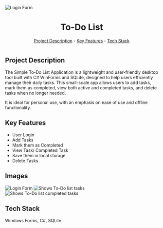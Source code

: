 <img src="WindowsFormsApp2\WindowsFormsApp2\images\LoginForm.png" alt="Login Form" align="center" width="auto" height="auto"><h1 align="center">To-Do List</h1>
<p align="center"><a href="#project-description">Project Description</a> - <a href="#key-features">Key Features</a> - <a href="#technology-stack">Tech Stack</a></p>

<img src="/blob/main/WindowsFormsApp2/todo_list.ico" alt="" align="center" width="auto" height="auto">

## Project Description

The Simple To-Do List Application is a lightweight and user-friendly desktop tool built with C# WinForms and SQLite, designed to help users efficiently manage their daily tasks. This small-scale app allows users to add tasks, mark them as completed, view both active and completed tasks, and delete tasks when no longer needed.

It is ideal for personal use, with an emphasis on ease of use and offline functionality.

## Key Features

*   User Login
*   Add Tasks
*   Mark them as Completed
*   View Task/ Completed Task
*   Save them in local storage
*   Delete Tasks

## Images
<img src="WindowsFormsApp2\WindowsFormsApp2\images\LoginForm.png" alt="Login Form" align="center" width="auto" height="auto">
<img src="WindowsFormsApp2\WindowsFormsApp2\images\todo-todo.png" alt="Shows To-Do list tasks" align="center" width="auto" height="auto">
<img src="WindowsFormsApp2\WindowsFormsApp2\images\todo-completed.png" alt="Shows To-Do list completed tasks" align="center" width="auto" height="auto">

## Tech Stack

Windows Forms, C#, SQLite
